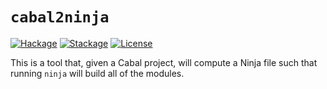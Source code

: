 # `cabal2ninja`

[![Hackage][hackage-badge]][hackage-link]
[![Stackage][stackage-badge]][stackage-link]
[![License][license-badge]][license-link]

This is a tool that, given a Cabal project, will compute a Ninja file such that
running `ninja` will build all of the modules.

<!----------------------------------------------------------------------------->

[hackage-badge]:
    https://img.shields.io/hackage/v/cabal2ninja.svg?label=Hackage
[hackage-link]:
    https://hackage.haskell.org/package/cabal2ninja
[stackage-badge]:
    https://www.stackage.org/package/cabal2ninja/badge/lts?label=Stackage
[stackage-link]:
    https://www.stackage.org/package/cabal2ninja
[license-badge]:
    https://img.shields.io/badge/License-Apache%202.0-blue.svg
[license-link]:
    https://spdx.org/licenses/Apache-2.0.html
